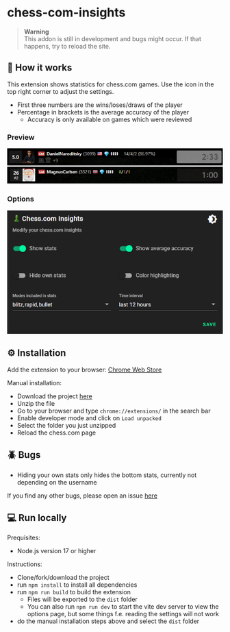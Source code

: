 # chess-com-insights

> **Warning** <br>
> This addon is still in development and bugs might occur. If that happens, try to reload the site. <br>

## 🚀 How it works

This extension shows statistics for chess.com games. 
Use the icon in the top right corner to adjust the settings.

- First three numbers are the wins/loses/draws of the player
- Percentage in brackets is the average accuracy of the player
    - Accuracy is only available on games which were reviewed

### Preview
![preview](images/preview.png)
![preview](images/preview2.png)

### Options

![options](images/options-small2.png)

## ⚙️ Installation

Add the extension to your browser:
[Chrome Web Store](https://chrome.google.com/webstore/detail/chesscom-insights/mobpnhbkmljienoleojnhbfhkhodpffe)

Manual installation:
- Download the project [here](https://github.com/thieleju/chess-com-insights/archive/refs/heads/main.zip)
- Unzip the file
- Go to your browser and type `chrome://extensions/` in the search bar
- Enable developer mode and click on `Load unpacked`
- Select the folder you just unzipped
- Reload the chess.com page 

## 🪲 Bugs

- Hiding your own stats only hides the bottom stats, currently not depending on the username

If you find any other bugs, please open an issue [here](https://github.com/thieleju/chess-com-insights/issues)

## 💻 Run locally

Prequisites:

- Node.js version 17 or higher 

Instructions:

- Clone/fork/download the project
- run `npm install` to install all dependencies
- run `npm run build` to build the extension
  - Files will be exported to the `dist` folder
  - You can also run `npm run dev` to start the vite dev server to view the options page, but some things f.e. reading the settings will not work
- do the manual installation steps above and select the `dist` folder